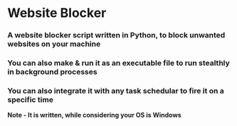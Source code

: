 # Website Blocker

### A website blocker script written in Python, to block unwanted websites on your machine

### You can also make & run it as an executable file to run stealthly in background processes

### You can also integrate it with any task schedular to fire it on a specific time

**Note - It is written, while considering your OS is Windows**